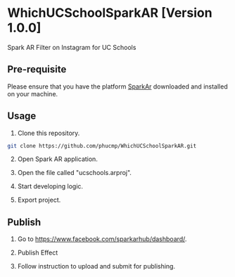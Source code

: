 # WhichUCSchoolSparkAR [Version 1.0.0]
Spark AR Filter on Instagram for UC Schools

## Pre-requisite

Please ensure that you have the platform [SparkAr](https://sparkar.facebook.com/ar-studio/download/) downloaded and installed on your machine.

## Usage

1. Clone this repository.
```bash
git clone https://github.com/phucmp/WhichUCSchoolSparkAR.git
```

2. Open Spark AR application.

3. Open the file called "ucschools.arproj".

4. Start developing logic. 

5. Export project.

## Publish

1. Go to https://www.facebook.com/sparkarhub/dashboard/.

2. Publish Effect

3. Follow instruction to upload and submit for publishing.